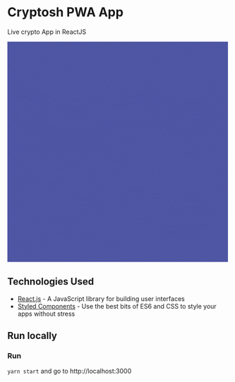 # Cryptosh PWA App

Live crypto App in ReactJS

![Cryptosh](https://github.com/brg-ib/cryptosh/blob/main/src/CRYPTOSH.gif)
## Technologies Used

- [React.js](https://reactjs.org/) - A JavaScript library for building user interfaces
- [Styled Components](https://www.styled-components.com/) - Use the best bits of ES6 and CSS to style your apps without stress

## Run locally

### Run

`yarn start` and go to http://localhost:3000

